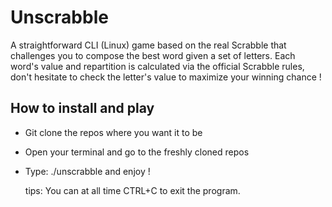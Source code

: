 # Unscrabble
A straightforward CLI (Linux) game based on the real Scrabble that challenges you to compose the best word given a set of letters. Each word's value and repartition is calculated via 
the official Scrabble rules, don't hesitate to check the letter's value to maximize your winning chance !

## How to install and play
- Git clone the repos where you want it to be
- Open your terminal and go to the freshly cloned repos
- Type: ./unscrabble and enjoy !

  tips: You can at all time CTRL+C to exit the program.


